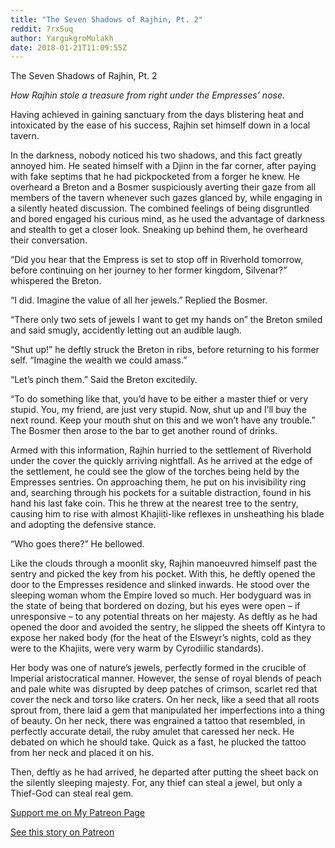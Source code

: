 ```yaml
---
title: "The Seven Shadows of Rajhin, Pt. 2"
reddit: 7rx5uq
author: YargukgroMulakh
date: 2018-01-21T11:09:55Z
---
```


The Seven Shadows of Rajhin, Pt. 2

*How Rajhin stole a treasure from right under the Empresses’ nose.*

Having achieved in gaining sanctuary from the days blistering heat and intoxicated by the ease of his success, Rajhin set himself down in a local tavern. 

In the darkness, nobody noticed his two shadows, and this fact greatly annoyed him. He seated himself with a Djinn in the far corner, after paying with fake septims that he had pickpocketed from a forger he knew. He overheard a Breton and a Bosmer suspiciously averting their gaze from all members of the tavern whenever such gazes glanced by, while engaging in a silently heated discussion. The combined feelings of being disgruntled and bored engaged his curious mind, as he used the advantage of darkness and stealth to get a closer look. Sneaking up behind them, he overheard their conversation.

“Did you hear that the Empress is set to stop off in Riverhold tomorrow, before continuing on her journey to her former kingdom, Silvenar?” whispered the Breton. 

“I did. Imagine the value of all her jewels.” Replied the Bosmer.

“There only two sets of jewels I want to get my hands on” the Breton smiled and said smugly, accidently letting out an audible laugh.

“Shut up!” he deftly struck the Breton in ribs, before returning to his former self. “Imagine the wealth we could amass.”

“Let’s pinch them.” Said the Breton excitedily.

“To do something like that, you’d have to be either a master thief or very stupid. You, my friend, are just very stupid. Now, shut up and I’ll buy the next round. Keep your mouth shut on this and we won’t have any trouble.” The Bosmer then arose to the bar to get another round of drinks.

Armed with this information, Rajhin hurried to the settlement of Riverhold under the cover the quickly arriving nightfall. As he arrived at the edge of the settlement, he could see the glow of the torches being held by the Empresses sentries. On approaching them, he put on his invisibility ring and, searching through his pockets for a suitable distraction, found in his hand his last fake coin. This he threw at the nearest tree to the sentry, causing him to rise with almost Khajiiti-like reflexes in unsheathing his blade and adopting the defensive stance.

“Who goes there?” He bellowed.

Like the clouds through a moonlit sky, Rajhin manoeuvred himself past the sentry and picked the key from his pocket. With this, he deftly opened the door to the Empresses residence and slinked inwards. He stood over the sleeping woman whom the Empire loved so much. Her bodyguard was in the state of being that bordered on dozing, but his eyes were open – if unresponsive – to any potential threats on her majesty. As deftly as he had opened the door and avoided the sentry, he slipped the sheets off Kintyra to expose her naked body (for the heat of the Elsweyr’s nights, cold as they were to the Khajiits, were very warm by Cyrodiilic standards).

Her body was one of nature’s jewels, perfectly formed in the crucible of Imperial aristocratical manner. However, the sense of royal blends of peach and pale white was disrupted by deep patches of crimson, scarlet red that cover the neck and torso like craters. On her neck, like a seed that all roots sprout from, there laid a gem that manipulated her imperfections into a thing of beauty. On her neck, there was engrained a tattoo that resembled, in perfectly accurate detail, the ruby amulet that caressed her neck. He debated on which he should take.
Quick as a fast, he plucked the tattoo from her neck and placed it on his. 

Then, deftly as he had arrived, he departed after putting the sheet back on the silently sleeping majesty.
For, any thief can steal a jewel, but only a Thief-God can steal real gem.


[Support me on My Patreon Page](https://www.patreon.com/YargukgroMulakh)

[See this story on Patreon](https://www.patreon.com/posts/16522834)
